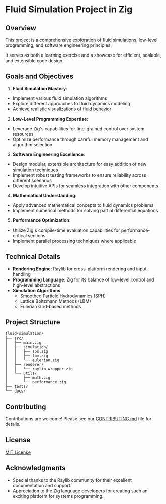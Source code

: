 # Fluid Simulation Project in Zig

## Overview

This project is a comprehensive exploration of fluid simulations, low-level programming, and
software engineering principles.

It serves as both a learning exercise and a showcase for efficient, scalable, and extensible
code design.

## Goals and Objectives

1. **Fluid Simulation Mastery**: 
- Implement various fluid simulation algorithms
- Explore different approaches to fluid dynamics modeling
- Achieve realistic visualizations of fluid behavior

2. **Low-Level Programming Expertise**:
- Leverage Zig's capabilities for fine-grained control over system resources
- Optimize performance through careful memory management and algorithm selection

3. **Software Engineering Excellence**:
- Design modular, extensible architecture for easy addition of new simulation techniques
- Implement robust testing frameworks to ensure reliability across different scenarios
- Develop intuitive APIs for seamless integration with other components

4. **Mathematical Understanding**:
- Apply advanced mathematical concepts to fluid dynamics problems
- Implement numerical methods for solving partial differential equations

5. **Performance Optimization**:
- Utilize Zig's compile-time evaluation capabilities for performance-critical sections
- Implement parallel processing techniques where applicable

## Technical Details

- **Rendering Engine**:
  Raylib for cross-platform rendering and input handling
- **Programming Language**:
  Zig for its balance of low-level control and high-level abstractions
- **Simulation Algorithms**: 
    - Smoothed Particle Hydrodynamics (SPH)
    - Lattice Boltzmann Methods (LBM)
    - Eulerian Grid-based methods

## Project Structure

```text
fluid-simulation/
├── src/
│   ├── main.zig
│   ├── simulation/
│   │   ├── sps.zig
│   │   ├── lbm.zig
│   │   └── eulerian.zig
│   ├── renderer/
│   │   └── raylib_wrapper.zig
│   └── utils/
│       ├── math.zig
│       └── performance.zig
├── tests/
└── docs/
```

## Contributing

Contributions are welcome!
Please see our [CONTRIBUTING.md](CONTRIBUTING.md) file for details.

## License

[MIT License](LICENSE)

## Acknowledgments

- Special thanks to the Raylib community for their excellent documentation and support.
- Appreciation to the Zig language developers for creating such an exciting platform for
  systems programming.
